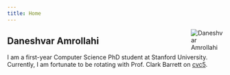 ```yaml
---
title: Home
---
```


<img src="https://daneshvar-amrollahi.github.io/files/profile-pic.jpg" style="max-width:15%;min-width:40px;float:right;" alt="Daneshvar Amrollahi"/>

## Daneshvar Amrollahi

I am a first-year Computer Science PhD student at Stanford University. Currently, I am fortunate to be rotating with Prof. Clark Barrett on [cvc5](https://cvc5.github.io/). 